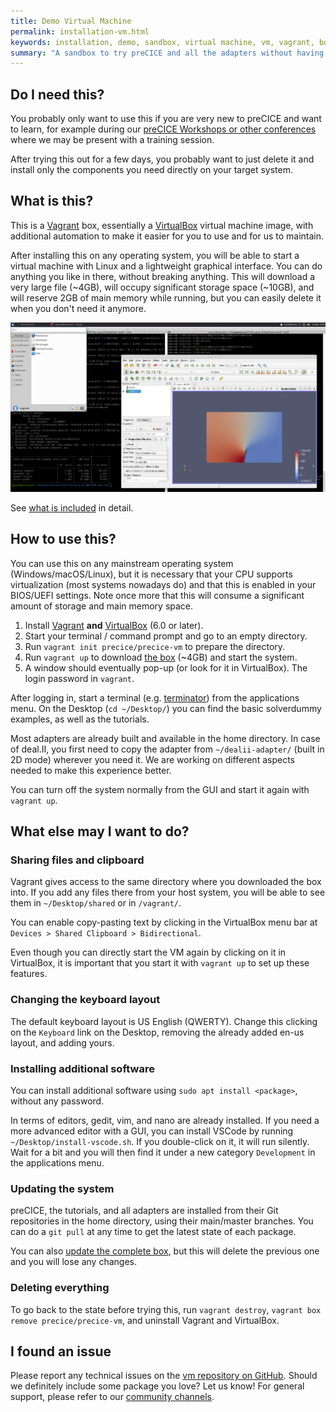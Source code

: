 ```yaml
---
title: Demo Virtual Machine
permalink: installation-vm.html
keywords: installation, demo, sandbox, virtual machine, vm, vagrant, box
summary: "A sandbox to try preCICE and all the adapters without having to install them on your system."
---
```


## Do I need this?

You probably only want to use this if you are very new to preCICE and want to learn,
for example during our [preCICE Workshops or other conferences](community.html)
where we may be present with a training session.

After trying this out for a few days, you probably want to just delete it and
install only the components you need directly on your target system.

## What is this?

This is a [Vagrant](https://www.vagrantup.com/) box, essentially a [VirtualBox](https://www.virtualbox.org/)
virtual machine image, with additional automation to make it easier for you to use and for us to maintain.

After installing this on any operating system, you will be able to start a virtual machine
with Linux and a lightweight graphical interface.
You can do anything you like in there, without breaking anything.
This will download a very large file (~4GB), will occupy significant storage space (~10GB),
and will reserve 2GB of main memory while running,
but you can easily delete it when you don't need it anymore.

![Screnshot](images/docs-installation-vm-screenshot.png)

See [what is included](https://github.com/precice/vm/blob/main/README.md#what-is-included) in detail.

## How to use this?

You can use this on any mainstream operating system (Windows/macOS/Linux),
but it is necessary that your CPU supports virtualization (most systems nowadays do)
and that this is enabled in your BIOS/UEFI settings.
Note once more that this will consume a significant amount of storage and main memory space.

1. Install [Vagrant](https://www.vagrantup.com/) **and** [VirtualBox](https://www.virtualbox.org/) (6.0 or later).
2. Start your terminal / command prompt and go to an empty directory.
3. Run `vagrant init precice/precice-vm` to prepare the directory.
4. Run `vagrant up` to download [the box](https://app.vagrantup.com/precice/boxes/precice-vm) (~4GB) and start the system.
5. A window should eventually pop-up (or look for it in VirtualBox). The login password in `vagrant`.

After logging in, start a terminal (e.g. [terminator](https://gnome-terminator.org/)) from the applications menu.
On the Desktop (`cd ~/Desktop/`) you can find the basic solverdummy examples, as well as the tutorials.

Most adapters are already built and available in the home directory.
In case of deal.II, you first need to copy the adapter from `~/dealii-adapter/` (built in 2D mode) wherever you need it.
We are working on different aspects needed to make this experience better.

You can turn off the system normally from the GUI and start it again with `vagrant up`.

## What else may I want to do?

### Sharing files and clipboard

Vagrant gives access to the same directory where you downloaded the box into.
If you add any files there from your host system, you will be able to see them in 
`~/Desktop/shared` or in `/vagrant/`.

You can enable copy-pasting text by clicking in the VirtualBox menu bar at
`Devices > Shared Clipboard > Bidirectional`.

Even though you can directly start the VM again by clicking on it in VirtualBox, it is important
that you start it with `vagrant up` to set up these features.

### Changing the keyboard layout

The default keyboard layout is US English (QWERTY).
Change this clicking on the `Keyboard` link on the Desktop,
removing the already added en-us layout, and adding yours.

### Installing additional software

You can install additional software using `sudo apt install <package>`,
without any password.

In terms of editors, gedit, vim, and nano are already installed.
If you need a more advanced editor with a GUI, you can
install VSCode by running `~/Desktop/install-vscode.sh`.
If you double-click on it, it will run silently. Wait for a bit
and you will then find it under a new category `Development`
in the applications menu.

### Updating the system

preCICE, the tutorials, and all adapters are installed from their
Git repositories in the home directory, using their main/master branches.
You can do a `git pull` at any time to get the latest state
of each package.

You can also [update the complete box](https://www.vagrantup.com/docs/cli/box#box-update),
but this will delete the previous one and you will lose any changes.

### Deleting everything

To go back to the state before trying this, run `vagrant destroy`, `vagrant box remove precice/precice-vm`,
and uninstall Vagrant and VirtualBox.

## I found an issue

Please report any technical issues on the [vm repository on GitHub](https://github.com/precice/vm).
Should we definitely include some package you love? Let us know!
For general support, please refer to our [community channels](community-channels.html).
